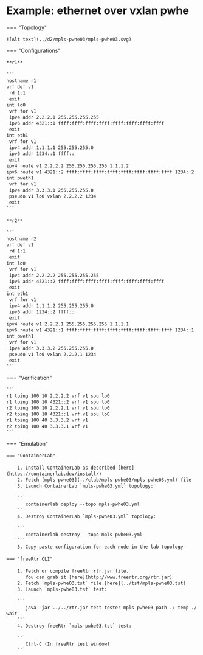 # Example: ethernet over vxlan pwhe

=== "Topology"

    ![Alt text](../d2/mpls-pwhe03/mpls-pwhe03.svg)

=== "Configurations"

    **r1**

    ```
    hostname r1
    vrf def v1
     rd 1:1
     exit
    int lo0
     vrf for v1
     ipv4 addr 2.2.2.1 255.255.255.255
     ipv6 addr 4321::1 ffff:ffff:ffff:ffff:ffff:ffff:ffff:ffff
     exit
    int eth1
     vrf for v1
     ipv4 addr 1.1.1.1 255.255.255.0
     ipv6 addr 1234::1 ffff::
     exit
    ipv4 route v1 2.2.2.2 255.255.255.255 1.1.1.2
    ipv6 route v1 4321::2 ffff:ffff:ffff:ffff:ffff:ffff:ffff:ffff 1234::2
    int pweth1
     vrf for v1
     ipv4 addr 3.3.3.1 255.255.255.0
     pseudo v1 lo0 vxlan 2.2.2.2 1234
     exit
    ```

    **r2**

    ```
    hostname r2
    vrf def v1
     rd 1:1
     exit
    int lo0
     vrf for v1
     ipv4 addr 2.2.2.2 255.255.255.255
     ipv6 addr 4321::2 ffff:ffff:ffff:ffff:ffff:ffff:ffff:ffff
     exit
    int eth1
     vrf for v1
     ipv4 addr 1.1.1.2 255.255.255.0
     ipv6 addr 1234::2 ffff::
     exit
    ipv4 route v1 2.2.2.1 255.255.255.255 1.1.1.1
    ipv6 route v1 4321::1 ffff:ffff:ffff:ffff:ffff:ffff:ffff:ffff 1234::1
    int pweth1
     vrf for v1
     ipv4 addr 3.3.3.2 255.255.255.0
     pseudo v1 lo0 vxlan 2.2.2.1 1234
     exit
    ```

=== "Verification"

    ```
    r1 tping 100 10 2.2.2.2 vrf v1 sou lo0
    r1 tping 100 10 4321::2 vrf v1 sou lo0
    r2 tping 100 10 2.2.2.1 vrf v1 sou lo0
    r2 tping 100 10 4321::1 vrf v1 sou lo0
    r1 tping 100 40 3.3.3.2 vrf v1
    r2 tping 100 40 3.3.3.1 vrf v1
    ```

=== "Emulation"

    === "ContainerLab"

        1. Install ContainerLab as described [here](https://containerlab.dev/install/)  
        2. Fetch [mpls-pwhe03](../clab/mpls-pwhe03/mpls-pwhe03.yml) file  
        3. Launch ContainerLab `mpls-pwhe03.yml` topology:  

        ```
           containerlab deploy --topo mpls-pwhe03.yml  
        ```
        4. Destroy ContainerLab `mpls-pwhe03.yml` topology:  

        ```
           containerlab destroy --topo mpls-pwhe03.yml  
        ```
        5. Copy-paste configuration for each node in the lab topology

    === "freeRtr CLI"

        1. Fetch or compile freeRtr rtr.jar file.  
           You can grab it [here](http://www.freertr.org/rtr.jar)  
        2. Fetch `mpls-pwhe03.tst` file [here](../tst/mpls-pwhe03.tst)  
        3. Launch `mpls-pwhe03.tst` test:  

        ```
           java -jar ../../rtr.jar test tester mpls-pwhe03 path ./ temp ./ wait
        ```
        4. Destroy freeRtr `mpls-pwhe03.tst` test:  

        ```
           Ctrl-C (In freeRtr test window)
        ```

